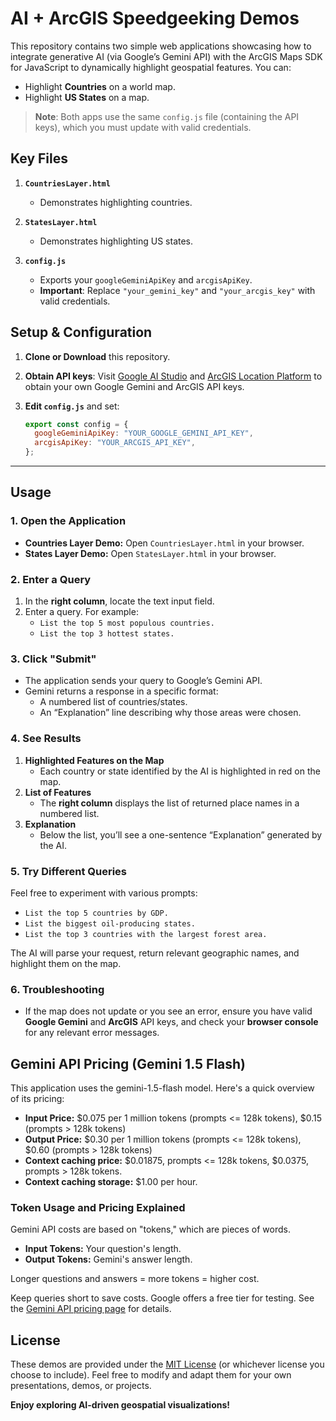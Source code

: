 # AI + ArcGIS Speedgeeking Demos

This repository contains two simple web applications showcasing how to integrate generative AI (via Google’s Gemini API) with the ArcGIS Maps SDK for JavaScript to dynamically highlight geospatial features. You can:

- Highlight **Countries** on a world map.
- Highlight **US States** on a map.

> **Note**: Both apps use the same `config.js` file (containing the API keys), which you must update with valid credentials.

## Key Files

1. **`CountriesLayer.html`**  
   - Demonstrates highlighting countries.

2. **`StatesLayer.html`**  
   - Demonstrates highlighting US states.

3. **`config.js`**  
   - Exports your `googleGeminiApiKey` and `arcgisApiKey`.  
   - **Important**: Replace `"your_gemini_key"` and `"your_arcgis_key"` with valid credentials.

## Setup & Configuration

1. **Clone or Download** this repository.

2.  **Obtain API keys**: Visit [Google AI Studio](https://aistudio.google.com/) and [ArcGIS Location Platform](location.arcgis.com) to obtain your own Google Gemini and ArcGIS API keys.

3. **Edit `config.js`** and set:
   ```js
   export const config = {
     googleGeminiApiKey: "YOUR_GOOGLE_GEMINI_API_KEY",
     arcgisApiKey: "YOUR_ARCGIS_API_KEY",
   };


---
## Usage

### 1. Open the Application

- **Countries Layer Demo:** Open `CountriesLayer.html` in your browser.  
- **States Layer Demo:** Open `StatesLayer.html` in your browser.

### 2. Enter a Query

1. In the **right column**, locate the text input field.  
2. Enter a query. For example:  
   - `List the top 5 most populous countries.`
   - `List the top 3 hottest states.`

### 3. Click "Submit"

- The application sends your query to Google’s Gemini API.
- Gemini returns a response in a specific format:
  - A numbered list of countries/states.
  - An “Explanation” line describing why those areas were chosen.

### 4. See Results

1. **Highlighted Features on the Map**  
   - Each country or state identified by the AI is highlighted in red on the map.
2. **List of Features**  
   - The **right column** displays the list of returned place names in a numbered list.
3. **Explanation**  
   - Below the list, you’ll see a one-sentence “Explanation” generated by the AI.

### 5. Try Different Queries

Feel free to experiment with various prompts:
- `List the top 5 countries by GDP.`
- `List the biggest oil-producing states.`
- `List the top 3 countries with the largest forest area.`

The AI will parse your request, return relevant geographic names, and highlight them on the map.

### 6. Troubleshooting

- If the map does not update or you see an error, ensure you have valid **Google Gemini** and **ArcGIS** API keys, and check your **browser console** for any relevant error messages.

## Gemini API Pricing (Gemini 1.5 Flash)
This application uses the gemini-1.5-flash model. Here's a quick overview of its pricing:
- **Input Price:** $0.075 per 1 million tokens (prompts <= 128k tokens), $0.15 (prompts > 128k tokens)
- **Output Price:** $0.30 per 1 million tokens (prompts <= 128k tokens), $0.60 (prompts > 128k tokens)
- **Context caching price:** $0.01875, prompts <= 128k tokens, $0.0375, prompts > 128k tokens.
- **Context caching storage:** $1.00 per hour.

### Token Usage and Pricing Explained

Gemini API costs are based on "tokens," which are pieces of words.

* **Input Tokens:** Your question's length.
* **Output Tokens:** Gemini's answer length.

Longer questions and answers = more tokens = higher cost.

Keep queries short to save costs. Google offers a free tier for testing. See the [Gemini API pricing page](https://ai.google.dev/gemini-api/docs/pricing) for details.

## License

These demos are provided under the [MIT License](LICENSE) (or whichever license you choose to include). Feel free to modify and adapt them for your own presentations, demos, or projects.

**Enjoy exploring AI-driven geospatial visualizations!**
